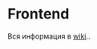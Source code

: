 # Frontend

Вся информация в [wiki](https://gitlab.study.htc-cs.com/root/frontend/fe-21-1/-/wikis/home)..
